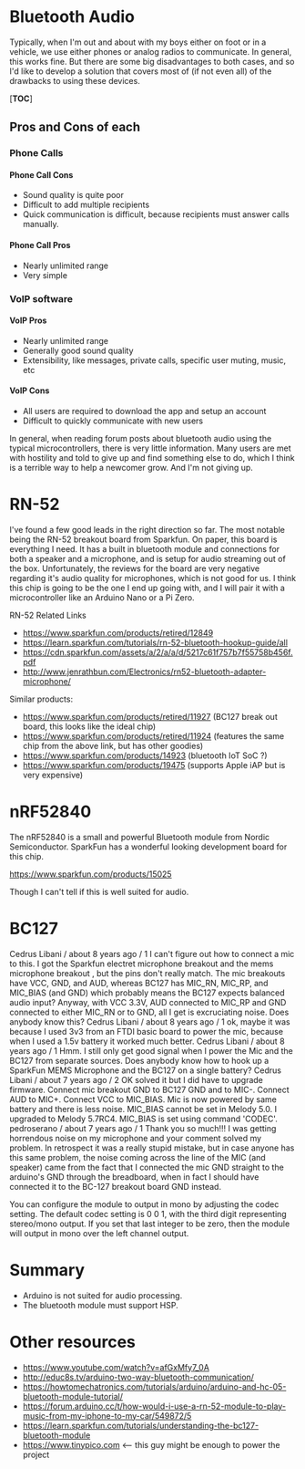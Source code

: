 # Bluetooth Audio

Typically, when I'm out and about with my boys either on foot or in a vehicle, we use either phones or analog radios to communicate. In general, this works fine. But there are some big disadvantages to both cases, and so I'd like to develop a solution that covers most of (if not even all) of the drawbacks to using these devices.

[__TOC__]

## Pros and Cons of each

### Phone Calls

#### Phone Call Cons
- Sound quality is quite poor
- Difficult to add multiple recipients
- Quick communication is difficult, because recipients must answer calls manually.

#### Phone Call Pros
- Nearly unlimited range
- Very simple

### VoIP software

#### VoIP Pros
- Nearly unlimited range
- Generally good sound quality
- Extensibility, like messages, private calls, specific user muting, music, etc

#### VoIP Cons
- All users are required to download the app and setup an account
- Difficult to quickly communicate with new users

In general, when reading forum posts about bluetooth audio using the typical microcontrollers, there is very little information. Many users are met with hostility and told to give up and find something else to do, which I think is a terrible way to help a newcomer grow. And I'm not giving up.

# RN-52

I've found a few good leads in the right direction so far. The most notable being the RN-52 breakout board from Sparkfun. On paper, this board is everything I need. It has a built in bluetooth module and connections for both a speaker and a microphone, and is setup for audio streaming out of the box. Unfortunately, the reviews for the board are very negative regarding it's audio quality for microphones, which is not good for us. I think this chip is going to be the one I end up going with, and I will pair it with a microcontroller like an Arduino Nano or a Pi Zero.

RN-52 Related Links
- https://www.sparkfun.com/products/retired/12849
- https://learn.sparkfun.com/tutorials/rn-52-bluetooth-hookup-guide/all
- https://cdn.sparkfun.com/assets/a/2/a/a/d/5217c61f757b7f55758b456f.pdf
- http://www.jenrathbun.com/Electronics/rn52-bluetooth-adapter-microphone/

Similar products:
- https://www.sparkfun.com/products/retired/11927 (BC127 break out board, this looks like the ideal chip)
- https://www.sparkfun.com/products/retired/11924 (features the same chip from the above link, but has other goodies)
- https://www.sparkfun.com/products/14923 (bluetooth IoT SoC ?)
- https://www.sparkfun.com/products/19475 (supports Apple iAP but is very expensive)

# nRF52840

The nRF52840 is a small and powerful Bluetooth module from Nordic Semiconductor. SparkFun has a wonderful looking development board for this chip.

https://www.sparkfun.com/products/15025

Though I can't tell if this is well suited for audio.

# BC127

Cedrus Libani / about 8 years ago /  1
I can't figure out how to connect a mic to this. I got the Sparkfun electret microphone breakout and the mems microphone breakout , but the pins don't really match. The mic breakouts have VCC, GND, and AUD, whereas BC127 has MIC_RN, MIC_RP, and MIC_BIAS (and GND) which probably means the BC127 expects balanced audio input? Anyway, with VCC 3.3V, AUD connected to MIC_RP and GND connected to either MIC_RN or to GND, all I get is excruciating noise. Does anybody know this?
Cedrus Libani / about 8 years ago /  1
ok, maybe it was because I used 3v3 from an FTDI basic board to power the mic, because when I used a 1.5v battery it worked much better.
Cedrus Libani / about 8 years ago /  1
Hmm. I still only get good signal when I power the Mic and the BC127 from separate sources. Does anybody know how to hook up a SparkFun MEMS Microphone and the BC127 on a single battery?
Cedrus Libani / about 7 years ago /  2
OK solved it but I did have to upgrade firmware. Connect mic breakout GND to BC127 GND and to MIC-. Connect AUD to MIC+. Connect VCC to MIC_BIAS. Mic is now powered by same battery and there is less noise. MIC_BIAS cannot be set in Melody 5.0. I upgraded to Melody 5.7RC4. MIC_BIAS is set using command 'CODEC'.
pedroserano / about 7 years ago /  1
Thank you so much!!! I was getting horrendous noise on my microphone and your comment solved my problem. In retrospect it was a really stupid mistake, but in case anyone has this same problem, the noise coming across the line of the MIC (and speaker) came from the fact that I connected the mic GND straight to the arduino's GND through the breadboard, when in fact I should have connected it to the BC-127 breakout board GND instead.

You can configure the module to output in mono by adjusting the codec setting. The default codec setting is 0 0 1, with the third digit representing stereo/mono output. If you set that last integer to be zero, then the module will output in mono over the left channel output.

# Summary

- Arduino is not suited for audio processing.
- The bluetooth module must support HSP.

# Other resources
- https://www.youtube.com/watch?v=afGxMfy7_0A
- http://educ8s.tv/arduino-two-way-bluetooth-communication/
- https://howtomechatronics.com/tutorials/arduino/arduino-and-hc-05-bluetooth-module-tutorial/
- https://forum.arduino.cc/t/how-would-i-use-a-rn-52-module-to-play-music-from-my-iphone-to-my-car/549872/5
- https://learn.sparkfun.com/tutorials/understanding-the-bc127-bluetooth-module
- https://www.tinypico.com <-- this guy might be enough to power the project
